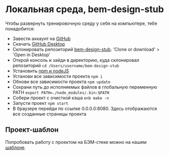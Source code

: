 # Локальная среда, bem-design-stub

Чтобы развернуть тренировочную среду у себя на компьютере, тебе понадобится:
+ Завести аккаунт на [GitHub](https://github.com/join?source=header-home)
+ Скачать [GitHub Desktop](https://desktop.github.com)
+ Склонировать репозиторий [bem-design-stub](https://github.com/bemdesign/bem-design). 'Clone or download' > 'Open in Desktop'
+ Открой консоль и зайди в директорию, куда склонировал репозиторий `cd /Users/username/bem-design-stub`
+ Установить [npm и nodeJS](https://nodejs.org/en/download/)
+ Установи все зависимости проекта `npm i`
+ Обнови все зависимости проекта `npm update`
+ Сохрани путь до исполняемых файлов в глобальную переменную PATH `export PATH=./node_modules/.bin:$PATH`
+ Собери проект с очисткой кэша `enb make -n`
+ Запусти проект `npm start`
+ В браузере перейди по ссылке 0.0.0.0:8080. Здесь отображаются все созданные страницы проекта

## Проект-шаблон

Попробовать работу с проектом на БЭМ-стеке можно на нашем [шаблоне](https://github.com/whitepapertools/whitepaper-stub).
